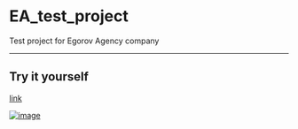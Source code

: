 # EA_test_project

Test project for Egorov Agency company

---

## Try it yourself

[link](https://ea-test-project.vercel.app)

[![image](https://github.com/Agathon006/Modsen-Art-Museum/assets/64129058/1ec3b896-1429-47ec-bb8f-45fedfec0a73)](https://modsen-art-museum-livid.vercel.app)
